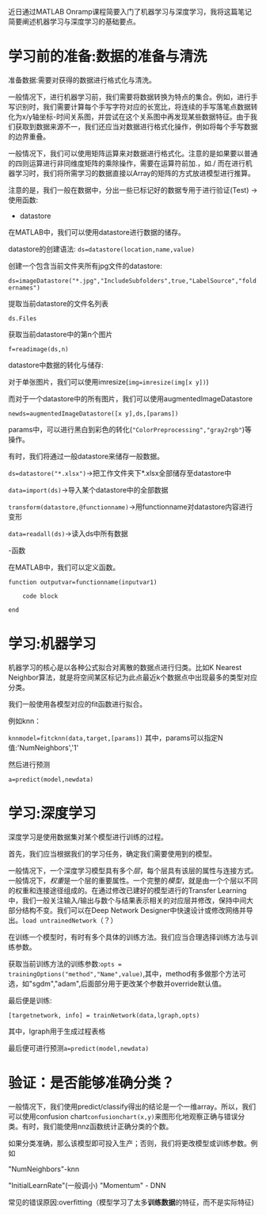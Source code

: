 近日通过MATLAB Onramp课程简要入门了机器学习与深度学习，我将这篇笔记简要阐述机器学习与深度学习的基础要点。

# 学习前的准备:数据的准备与清洗
准备数据:需要对获得的数据进行格式化与清洗。

一般情况下，进行机器学习前，我们需要将数据转换为特点的集合。例如，进行手写识别时，我们需要计算每个手写字符对应的长宽比，将连续的手写落笔点数据转化为x/y轴坐标-时间关系图，并尝试在这个关系图中再发现某些数据特征。由于我们获取到数据来源不一，我们还应当对数据进行格式化操作，例如将每个手写数据的边界重叠。

一般情况下，我们可以使用矩阵运算来对数据进行格式化。注意的是如果要以普通的四则运算进行非同维度矩阵的乘除操作，需要在运算符前加.，如./
而在进行机器学习时，我们将所需学习的数据直接以Array的矩阵的方式放进模型进行推算。

注意的是，我们一般在数据中，分出一些已标记好的数据专用于进行验证(Test)
->使用函数:

- datastore

在MATLAB中，我们可以使用datastore进行数据的储存。

datastore的创建语法: `ds=datastore(location,name,value)`

创建一个包含当前文件夹所有jpg文件的datastore:

`ds=imageDatastore("*.jpg","IncludeSubfolders",true,"LabelSource","foldernames")`

提取当前datastore的文件名列表

`ds.Files`

获取当前datastore中的第n个图片

`f=readimage(ds,n)`

datastore中数据的转化与储存:

对于单张图片，我们可以使用imresize(`img=imresize(img[x y])`)

而对于一个datastore中的所有图片，我们可以使用augmentedImageDatastore

`newds=augmentedImageDatastore([x y],ds,[params])`

params中，可以进行黑白到彩色的转化(`"ColorPreprocessing","gray2rgb"`)等操作。

有时，我们将通过一般datastore来储存一般数据。

`ds=datastore("*.xlsx")`->把工作文件夹下*.xlsx全部储存至datastore中

`data=import(ds)`->导入某个datastore中的全部数据

`transform(datastore,@functionname)`->用functionname对datastore内容进行变形

`data=readall(ds)`->读入ds中所有数据

-函数

在MATLAB中，我们可以定义函数。

    function outputvar=functionname(inputvar1)

        code block

    end

# 学习:机器学习

机器学习的核心是以各种公式拟合对离散的数据点进行归类。比如K Nearest Neighbor算法，就是将空间某区标记为此点最近k个数据点中出现最多的类型对应分类。

我们一般使用各模型对应的fit函数进行拟合。

例如knn：

`knnmodel=fitcknn(data,target,[params])`
其中，params可以指定N值:'NumNeighbors','1'

然后进行预测

`a=predict(model,newdata)`

# 学习:深度学习

深度学习是使用数据集对某个模型进行训练的过程。

首先，我们应当根据我们的学习任务，确定我们需要使用到的模型。

一般情况下，一个深度学习模型具有多个*层*，每个层具有该层的属性与连接方式。一般情况下，*权重*是一个层的重要属性。一个完整的*模型*，就是由一个个层以不同的权重和连接途径组成的。在通过修改已建好的模型进行的Transfer Learning中，我们一般关注输入/输出与数个与结果表示相关的对应层并修改，保持中间大部分结构不变。我们可以在Deep Network Designer中快速设计或修改网络并导出。`load untrainedNetwork`（？）

在训练一个模型时，有时有多个具体的训练方法。我们应当合理选择训练方法与训练参数。

获取当前训练方法的训练参数:`opts = trainingOptions("method","Name",value)`,其中，method有多做那个方法可选，如"sgdm","adam",后面部分用于更改某个参数并override默认值。

最后便是训练:

`[targetnetwork, info] = trainNetwork(data,lgraph,opts)`

其中，lgraph用于生成过程表格

最后便可进行预测`a=predict(model,newdata)`

# 验证：是否能够准确分类？

一般情况下，我们使用predict/classify得出的结论是一个一维array。所以，我们可以使用confusion chart`confusionchart(x,y)`来图形化地观察正确与错误分类。有时，我们能使用nnz函数统计正确分类的个数。

如果分类准确，那么该模型即可投入生产；否则，我们将更改模型或训练参数。例如

"NumNeighbors"-knn

"InitialLearnRate"(一般调小) "Momentum" - DNN

常见的错误原因:overfitting（模型学习了太多**训练数据**的特征，而不是实际特征)
